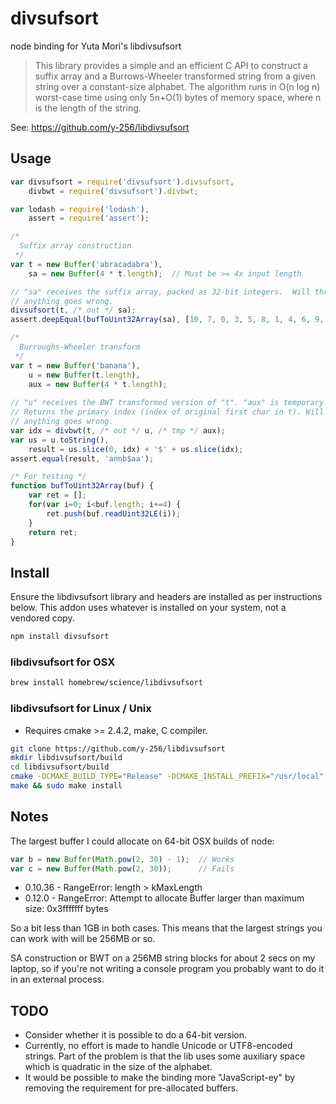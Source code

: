 # divsufsort
node binding for Yuta Mori's libdivsufsort

> This library provides a simple and an efficient C API to construct a suffix array and a Burrows-Wheeler 
> transformed string from a given string over a constant-size alphabet. The algorithm runs in O(n log n) 
> worst-case time using only 5n+O(1) bytes of memory space, where n is the length of the string.

See: https://github.com/y-256/libdivsufsort

## Usage

```js
var divsufsort = require('divsufsort').divsufsort,
    divbwt = require('divsufsort').divbwt;

var lodash = require('lodash'),
    assert = require('assert');

/*
  Suffix array construction
 */
var t = new Buffer('abracadabra'), 
    sa = new Buffer(4 * t.length);  // Must be >= 4x input length

// "sa" receives the suffix array, packed as 32-bit integers.  Will throw if 
// anything goes wrong.  
divsufsort(t, /* out */ sa);
assert.deepEqual(bufToUint32Array(sa), [10, 7, 0, 3, 5, 8, 1, 4, 6, 9, 2]);

/*
  Burroughs-Wheeler transform
 */
var t = new Buffer('banana'),
    u = new Buffer(t.length),
    aux = new Buffer(4 * t.length);
    
// "u" receives the BWT transformed version of "t". "aux" is temporary storage.
// Returns the primary index (index of original first char in t). Will throw if 
// anything goes wrong.
var idx = divbwt(t, /* out */ u, /* tmp */ aux);
var us = u.toString(),
    result = us.slice(0, idx) + '$' + us.slice(idx);
assert.equal(result, 'annb$aa');

/* For testing */
function bufToUint32Array(buf) {
    var ret = [];
    for(var i=0; i<buf.length; i+=4) {
        ret.push(buf.readUint32LE(i));
    }
    return ret;
}

```

## Install

Ensure the libdivsufsort library and headers are installed as per 
instructions below. This addon uses whatever is installed on your 
system, not a vendored copy.

```bash
npm install divsufsort
```

### libdivsufsort for OSX

```bash
brew install homebrew/science/libdivsufsort
```

### libdivsufsort for Linux / Unix

* Requires cmake >= 2.4.2, make, C compiler.

```bash
git clone https://github.com/y-256/libdivsufsort
mkdir libdivsufsort/build
cd libdivsufsort/build
cmake -DCMAKE_BUILD_TYPE="Release" -DCMAKE_INSTALL_PREFIX="/usr/local" .. 
make && sudo make install
```
## Notes

The largest buffer I could allocate on 64-bit OSX builds of node:

```js
var b = new Buffer(Math.pow(2, 30) - 1);  // Works
var c = new Buffer(Math.pow(2, 30));      // Fails
```

* 0.10.36 - RangeError: length > kMaxLength
* 0.12.0 - RangeError: Attempt to allocate Buffer larger than maximum size: 
  0x3fffffff bytes

So a bit less than 1GB in both cases. This means that the largest 
strings you can work with will be 256MB or so.

SA construction or BWT on a 256MB string blocks for about 2 secs on my laptop, 
so if you're not writing a console program you probably want to do it in an 
external process.

## TODO

* Consider whether it is possible to do a 64-bit version.
* Currently, no effort is made to handle Unicode or UTF8-encoded strings.  Part
  of the problem is that the lib uses some auxiliary space which is quadratic in
  the size of the alphabet.
* It would be possible to make the binding more "JavaScript-ey" by removing the
  requirement for pre-allocated buffers.  
